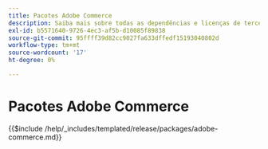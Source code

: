 ```yaml
---
title: Pacotes Adobe Commerce
description: Saiba mais sobre todas as dependências e licenças de terceiros usadas no Adobe Commerce.
exl-id: b5571640-9726-4ec3-af5b-d10085f89838
source-git-commit: 95ffff39d82cc9027fa633dffedf15193040802d
workflow-type: tm+mt
source-wordcount: '17'
ht-degree: 0%

---
```


# Pacotes Adobe Commerce

{{$include /help/_includes/templated/release/packages/adobe-commerce.md}}
